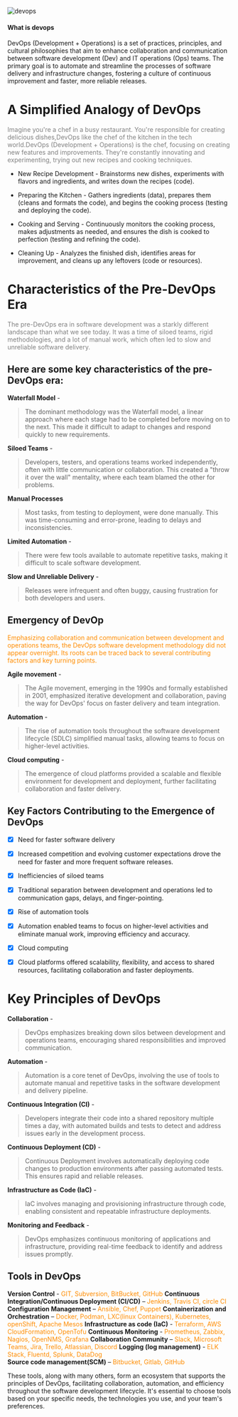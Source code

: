 ![devops](https://github.com/damithaDananjaya17/DevOps/assets/159267886/9348cf97-cc05-41a0-af98-37a42e2137fa)
#### What is devops 

DevOps (Development + Operations) is a set of practices, principles, and cultural philosophies that aim to enhance collaboration and communication between software development (Dev) and IT operations (Ops) teams. The primary goal is to automate and streamline the processes of software delivery and infrastructure changes, fostering a culture of continuous improvement and faster, more reliable releases.



# A Simplified Analogy of DevOps

<span style="color: gray"> Imagine you're a chef in a busy restaurant. You're responsible for creating delicious dishes,DevOps like the chef of the kitchen in the tech world.DevOps (Development + Operations) is the chef, focusing on creating new features and improvements. They're constantly innovating and experimenting, trying out new recipes and cooking techniques.



- New Recipe Development - 
       Brainstorms new dishes, experiments with flavors and ingredients, and writes down the recipes (code).


- Preparing the Kitchen - 
      Gathers ingredients (data), prepares them (cleans and formats the code), and begins the cooking process (testing and deploying the code).
   

- Cooking and Serving - 
     Continuously monitors the cooking process, makes adjustments as needed, and  ensures the dish is cooked to perfection (testing and refining the code).


- Cleaning Up - 
     Analyzes the finished dish, identifies areas for improvement, and cleans up any leftovers (code or resources).

  </span> 


# Characteristics of the Pre-DevOps Era 
<span style="color: gray"> The pre-DevOps era in software development was a starkly different landscape than what we see today. It was a time of siloed teams, rigid methodologies, and a lot of manual work, which often led to slow and unreliable software delivery. </span>

## Here are some key characteristics of the pre-DevOps era:
**Waterfall Model** - 
> The dominant methodology was the Waterfall model, a linear approach where each stage had to be completed before moving on to the next. This made it difficult to adapt to changes and respond quickly to new requirements.

**Siloed Teams** - 
> Developers, testers, and operations teams worked independently, often with little communication or collaboration. This created a "throw it over the wall" mentality, where each team blamed the other for problems.

**Manual Processes**
> Most tasks, from testing to deployment, were done manually. This was time-consuming and error-prone, leading to delays and inconsistencies.

**Limited Automation** - 
> There were few tools available to automate repetitive tasks, making it difficult to scale software development.

**Slow and Unreliable Delivery** - 
> Releases were infrequent and often buggy, causing frustration for both developers and users.



<span style="color: darkorange"> </span>  

##  Emergency of DevOp
<span style="color: darkorange"> Emphasizing collaboration and communication between development and operations teams, the DevOps software development methodology did not appear overnight. Its roots can be traced back to several contributing factors and key turning points. </span> 

**Agile movement** - 
>  The Agile movement, emerging in the 1990s and formally established in 2001, emphasized iterative development and collaboration, paving the way for DevOps' focus on faster delivery and team integration.

**Automation** - 
>  The rise of automation tools throughout the software development lifecycle (SDLC) simplified manual tasks, allowing teams to focus on higher-level activities.

**Cloud computing** - 
>   The emergence of cloud platforms provided a scalable and flexible environment for development and deployment, further facilitating collaboration and faster delivery.



## Key Factors Contributing to the Emergence of DevOps
- [x]  Need for faster software delivery
- [x]  Increased competition and evolving customer expectations drove the need for faster and more frequent software releases.
- [x] Inefficiencies of siloed teams
- [x] Traditional separation between development and operations led to communication gaps, delays, and finger-pointing.
- [x] Rise of automation tools
- [x] Automation enabled teams to focus on higher-level activities and eliminate manual work, improving efficiency and accuracy.
- [x] Cloud computing
- [x] Cloud platforms offered scalability, flexibility, and access to shared resources, facilitating collaboration and faster deployments.


# Key Principles of DevOps

**Collaboration** - 
>  DevOps emphasizes breaking down silos between development and operations teams, encouraging shared responsibilities and improved communication.

**Automation** - 
>  Automation is a core tenet of DevOps, involving the use of tools to automate manual and repetitive tasks in the software development and delivery pipeline.

**Continuous Integration (CI)** - 
>  Developers integrate their code into a shared repository multiple times a day, with automated builds and tests to detect and address issues early in the development process.

**Continuous Deployment (CD)** - 
>  Continuous Deployment involves automatically deploying code changes to production environments after passing automated tests. This ensures rapid and reliable releases.

**Infrastructure as Code (IaC)** - 
>  IaC involves managing and provisioning infrastructure through code, enabling consistent and repeatable infrastructure deployments.

**Monitoring and Feedback** - 
>  DevOps emphasizes continuous monitoring of applications and infrastructure, providing real-time feedback to identify and address issues promptly. 



## Tools in DevOps
**Version Control** - <span style="color: darkorange">  GIT, Subversion, BitBucket, GitHub </span> 
**Continuous Integration/Continuous Deployment (CI/CD)** – <span style="color: darkorange">  Jenkins, Travis CI, circle CI </span> 
**Configuration Management** – <span style="color: darkorange">  Ansible, Chef, Puppet </span> 
**Containerization and Orchestration** –  <span style="color: darkorange">  Docker, Podman, LXC(linux Containers), Kubernetes, openShift, Apache Mesos </span> 
**Infrastructure as code (IaC)** - <span style="color: darkorange">  Terraform, AWS  CloudFormation, OpenTofu </span> 
**Continuous Monitoring** - <span style="color: darkorange">  Prometheus, Zabbix, Nagios, OpenNMS, Grafana </span> 
**Collaboration Community** – <span style="color: darkorange">  Slack, Microsoft Teams, Jira, Trello, Atlassian, Discord </span> 
**Logging (log management)** - <span style="color: darkorange">  ELK Stack, Fluentd, Splunk, DataDog </span>  
**Source code management(SCM)** – <span style="color: darkorange">  Bitbucket, Gitlab, GitHub </span> 
 
These tools, along with many others, form an ecosystem that supports the principles of DevOps, facilitating collaboration, automation, and efficiency throughout the software development lifecycle. It's essential to choose tools based on your specific needs, the technologies you use, and your team's preferences.









